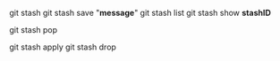 
git stash
git stash save "**message**"
git stash list
git stash show **stashID**

git stash pop

git stash apply
git stash drop
